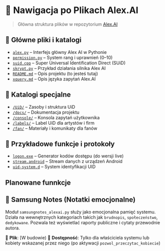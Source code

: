 # 📁 Nawigacja po Plikach Alex.AI

> Główna struktura plików w repozytorium [Alex.AI](https://github.com/gutkowskialeksander47/Alex.Ai)

## 📂 Główne pliki i katalogi

- [`alex.py`](https://github.com/gutkowskialeksander47/Alex.Ai/blob/main/alex.py) – Interfejs główny Alex AI w Pythonie
- [`permission.py`](https://github.com/gutkowskialeksander47/Alex.Ai/blob/main/permission.py) – System rang i uprawnień ($0–$10)
- [`suid.cpp`](https://github.com/gutkowskialeksander47/Alex.Ai/blob/main/suid.cpp) – Super Universal Identification Direct (SUiD)
- [`skrypt.py`](https://github.com/gutkowskialeksander47/Alex.Ai/blob/main/skrypt.py) – Przykład działania silnika Alex AI
- [`README.md`](https://github.com/gutkowskialeksander47/Alex.Ai/blob/main/README.md) – Opis projektu (to jesteś tutaj)
- [`xquery.md`](https://github.com/gutkowskialeksander47/Alex.Ai/blob/main/xquery.md) – Opis języka zapytań Alex.AI

## 📁 Katalogi specjalne

- [`/UiD/`](https://github.com/gutkowskialeksander47/Alex.Ai/tree/main/UiD) – Zasoby i struktura UiD
- [`/docs/`](https://github.com/gutkowskialeksander47/Alex.Ai/tree/main/docs) – Dokumentacja projektu
- [`/console/`](https://github.com/gutkowskialeksander47/Alex.Ai/tree/main/console) – Konsola zapytań użytkownika
- [`/labels/`](https://github.com/gutkowskialeksander47/Alex.Ai/tree/main/labels) – Label UiD dla artystów i firm
- [`/fan/`](https://github.com/gutkowskialeksander47/Alex.Ai/tree/main/fan) – Materiały i komunikaty dla fanów

## 🧪 Przykładowe funkcje i protokoły

- [`logon.exe`](https://github.com/gutkowskialeksander47/Alex.Ai/blob/main/logon.exe) – Generator kodów dostępu (do wersji live)
- [`stream.android`](https://github.com/gutkowskialeksander47/Alex.Ai/blob/main/stream.android) – Stream danych z urządzeń Android
- [`uid-system.d`](https://github.com/gutkowskialeksander47/Alex.Ai/blob/main/uid-system.d) – System identyfikacji UID

## Planowane funnkcje

## 📝 Samsung Notes (Notatki emocjonalne)

Moduł `samsungnotes_alexai.py` służy jako emocjonalna pamięć systemu. Działa na wewnętrznych kategoriach takich jak `brudnopis`, `społeczeństwo`, `dedykowane`. Pozwala też wyświetlać raporty publiczne i cytaty przewodnie autora.

🔗 **Plik**: [W budowie)
🔐 **Dostępność**: Tylko dla właściciela systemu lub kobiety wskazanej przez niego (po aktywacji `pozwol_przeczytac_kobiecie`)

